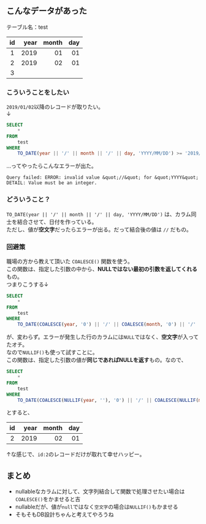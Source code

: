 ## こんなデータがあった
テーブル名：test

|id|year|month|day|
|:--:|--:|--:|--:|
|1|2019|01|01|
|2|2019|02|01|
|3| | | |

### こういうことをしたい
`2019/01/02`以降のレコードが取りたい。  
↓  
```sql
SELECT
    *
FROM
    test
WHERE
    TO_DATE(year || '/' || month || '/' || day, 'YYYY/MM/DD') >= '2019/01/02'
```
…ってやったらこんなエラーが出た。
```
Query failed: ERROR: invalid value &quot;//&quot; for &quot;YYYY&quot; DETAIL: Value must be an integer. 
```

### どういうこと？
`TO_DATE(year || '/' || month || '/' || day, 'YYYY/MM/DD')` は、カラム同士を結合させて、日付を作っている。  
ただし、値が**空文字**だったらエラーが出る。だって結合後の値は `//` だもの。

### 回避策
職場の方から教えて頂いた `COALESCE()` 関数を使う。  
この関数は、指定した引数の中から、**NULLではない最初の引数を返してくれる**もの。  
つまりこうする↓
```sql
SELECT
    *
FROM
    test
WHERE
    TO_DATE(COALESCE(year, '0') || '/' || COALESCE(month, '0') || '/' || COALESCE(day, '0'), 'YYYY/MM/DD') >= '2019/01/02'
```
が、変わらず。エラーが発生した行のカラムには`NULL`ではなく、**空文字**が入ってたオチ。  
なので`NULLIF()`も使って試すことに。  
この関数は、指定した引数の値が**同じであればNULLを返す**もの。なので、
```sql
SELECT
    *
FROM
    test
WHERE
    TO_DATE(COALESCE(NULLIF(year, ''), '0') || '/' || COALESCE(NULLIF(month, ''), '0') || '/' || COALESCE(NULLIF(day, ''), '0'), 'YYYY/MM/DD') >= '2019/01/02'
```
とすると、

|id|year|month|day|
|:--:|--:|--:|--:|
|2|2019|02|01|

↑な感じで、`id:2`のレコードだけが取れて幸せハッピー。

## まとめ
- nullableなカラムに対して、文字列結合して関数で処理させたい場合は`COALESCE()`をかませると吉
- nullableだが、値が`null`ではなく`空文字`の場合は`NULLIF()`もかませる
- そもそもDB設計ちゃんと考えてやろうね
